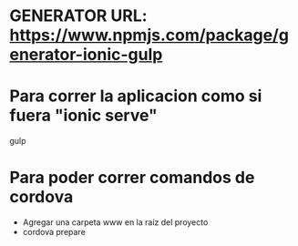 # GENERATOR URL: https://www.npmjs.com/package/generator-ionic-gulp

# Para correr la aplicacion como si fuera "ionic serve"
gulp

# Para poder correr comandos de cordova
- Agregar una carpeta www en la raíz del proyecto
- cordova prepare
